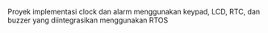 Proyek implementasi clock dan alarm menggunakan keypad, LCD, RTC, dan buzzer yang diintegrasikan menggunakan RTOS
